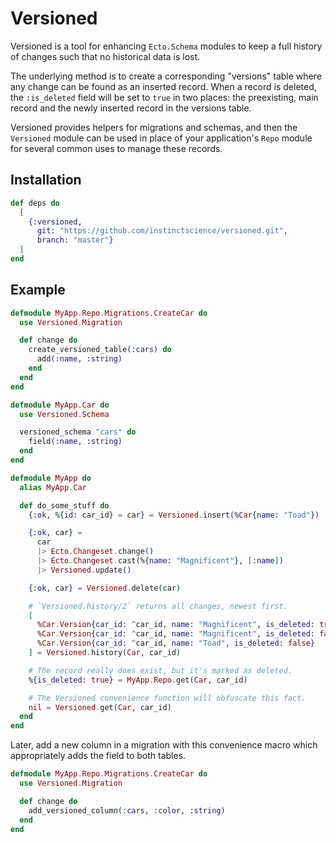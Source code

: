 # Versioned

Versioned is a tool for enhancing `Ecto.Schema` modules to keep a full
history of changes such that no historical data is lost.

The underlying method is to create a corresponding "versions" table where any
change can be found as an inserted record. When a record is deleted, the
`:is_deleted` field will be set to `true` in two places: the preexisting,
main record and the newly inserted record in the versions table.

Versioned provides helpers for migrations and schemas, and then the
`Versioned` module can be used in place of your application's `Repo` module
for several common uses to manage these records.

## Installation

```elixir
def deps do
  [
    {:versioned,
      git: "https://github.com/instinctscience/versioned.git",
      branch: "master"}
  ]
end
```

## Example

```elixir
defmodule MyApp.Repo.Migrations.CreateCar do
  use Versioned.Migration

  def change do
    create_versioned_table(:cars) do
      add(:name, :string)
    end
  end
end

defmodule MyApp.Car do
  use Versioned.Schema

  versioned_schema "cars" do
    field(:name, :string)
  end
end

defmodule MyApp do
  alias MyApp.Car

  def do_some_stuff do
    {:ok, %{id: car_id} = car} = Versioned.insert(%Car{name: "Toad"})

    {:ok, car} =
      car
      |> Ecto.Changeset.change()
      |> Ecto.Changeset.cast(%{name: "Magnificent"}, [:name])
      |> Versioned.update()

    {:ok, car} = Versioned.delete(car)

    # `Versioned.history/2` returns all changes, newest first.
    [
      %Car.Version{car_id: ^car_id, name: "Magnificent", is_deleted: true},
      %Car.Version{car_id: ^car_id, name: "Magnificent", is_deleted: false},
      %Car.Version{car_id: ^car_id, name: "Toad", is_deleted: false}
    ] = Versioned.history(Car, car_id)

    # The record really does exist, but it's marked as deleted.
    %{is_deleted: true} = MyApp.Repo.get(Car, car_id)

    # The Versioned convenience function will obfuscate this fact.
    nil = Versioned.get(Car, car_id)
  end
end
```

Later, add a new column in a migration with this convenience macro which
appropriately adds the field to both tables.

```elixir
defmodule MyApp.Repo.Migrations.CreateCar do
  use Versioned.Migration

  def change do
    add_versioned_column(:cars, :color, :string)
  end
end
```